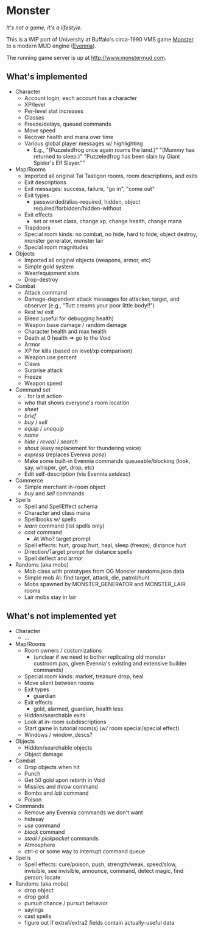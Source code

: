 # Monster

*It's not a game, it's a lifestyle.*

This is a WIP port of University at Buffalo's circa-1990 VMS game [Monster](http://www.skrenta.com/monster/) to a modern MUD engine ([Evennia](https://github.com/evennia/evennia)).

The running game server is up at http://www.monstermud.com.

## What's implemented

* Character
  * Account login; each account has a character
  * XP/level
  * Per-level stat increases 
  * Classes
  * Freeze/delays, queued commands
  * Move speed
  * Recover health and mana over time
  * Various global player messages w/ highlighting
    * E.g., "(Puzzeledfrog once again roams the land.)" "(Mummy has returned to sleep.)" "Puzzeledfrog has been slain by Giant Spider's Elf Slayer.""
* Map/Rooms
  * Imported all original Tai Tastigon rooms, room descriptions, and exits
  * Exit descriptions
  * Exit messages: success, failure, "go in", "come out"
  * Exit types
    * passworded/alias-required, hidden, object required/forbidden/hidden-without
  * Exit effects
    * set or reset class, change xp, change health, change mana
  * Trapdoors
  * Special room kinds: no combat, no hide, hard to hide, object destroy, monster generator, monster lair
  * Special room magnitudes
* Objects
  * Imported all original objects (weapons, armor, etc)
  * Simple gold system
  * Wear/equipment slots
  * Drop-destroy
* Combat
  * Attack command
  * Damage-dependent attack messages for attacker, target, and observer (e.g., "Tutt creams your poor little body!!")
  * Rest w/ exit
  * Bleed (useful for debugging health)
  * Weapon base damage / random damage
  * Character health and max health
  * Death at 0 health => go to the Void
  * Armor
  * XP for kills (based on level/xp comparison)
  * Weapon use percent
  * Claws
  * Surprise attack
  * Freeze
  * Weapon speed  
* Command set
  * *.* for last action
  * *who* that shows everyone's room location
  * *sheet*
  * *brief*
  * *buy* / *sell*
  * *equip* / *unequip*
  * *name* 
  * *hide* / *reveal* / *search*
  * *shout* (easy replacement for thundering voice)
  * *express* (replaces Evennia *pose*)
  * Make some built-in Evennia commands queueable/blocking (look, say, whisper, get, drop, etc)  
  * Edit self-description (via Evennia *setdesc*)
* Commerce
  * Simple merchant in-room object
  * *buy* and *sell* commands
* Spells
  * Spell and SpellEffect schema
  * Character and class mana
  * Spellbooks w/ spells
  * *learn* command (list spells only)
  * *cast* command
    * At Who? target prompt
  * Spell effects: hurt, group hurt, heal, sleep (freeze), distance hurt
  * Direction/Target prompt for distance spells
  * Spell deflect and armor
* Randoms (aka mobs)
  * Mob class with prototypes from OG Monster randoms.json data
  * Simple mob AI: find target, attack, die, patrol/hunt
  * Mobs spawned by MONSTER_GENERATOR and MONSTER_LAIR rooms
  * Lair mobs stay in lair

## What's not implemented yet

* Character
  * ...
* Map/Rooms
  * Room owners / customizations
    * (unclear if we need to bother replicating old monster custroom.pas, given Evennia's existing and extensive builder commands)
  * Special room kinds: market, treasure drop, heal
  * Move silent between rooms
  * Exit types
    * guardian
  * Exit effects
    * gold, alarmed, guardian, health less
  * Hidden/searchable exits
  * Look at in-room subdescriptions
  * Start game in tutorial room(s) (w/ room special/special effect)
  * Windows / window_descs?
* Objects
  * Hidden/searchable objects
  * Object damage
* Combat
  * Drop objects when hit
  * Punch
  * Get 50 gold upon rebirth in Void
  * Missiles and *throw* command
  * Bombs and *lob* command
  * Poison
* Commands
  * Remove any Evennia commands we don't want
  * hidesay
  * *use* command
  * *block* command
  * *steal* / *pickpocket* commands
  * Atmosphere
  * ctrl-c or some way to interrupt command queue
* Spells
  * Spell effects: cure/poison, push, strength/weak, speed/slow, invisible, see invisible, announce, command, detect magic, find person, locate
* Randoms (aka mobs)
  * drop object
  * drop gold
  * pursuit chance / pursuit behavior
  * sayings
  * cast spells
  * figure out if extra1/extra2 fields contain actually-useful data


  